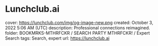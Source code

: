 # Lunchclub.ai

cover: https://lunchclub.com/img/og-image-new.png
created: October 3, 2022 5:06 AM (UTC)
description: Professional connections reimagined.
folder: BOOKMRKS-MTHRFCKR / SEARCH PARTY MTHRFCKR! / Expert Search
tags: Search, expert
url: https://lunchclub.ai